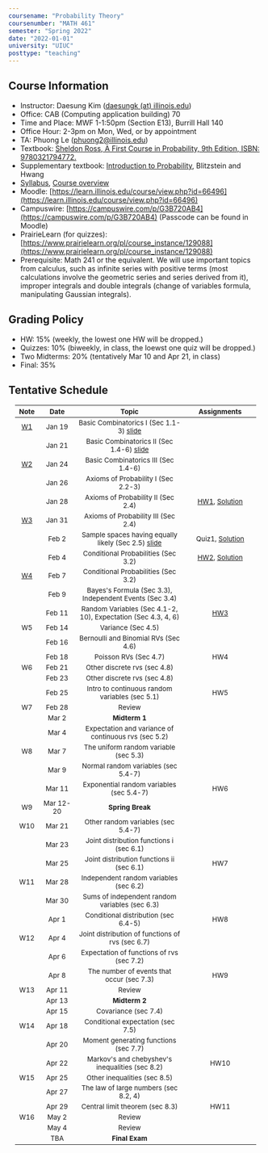 ```yaml
---
coursename: "Probability Theory"
coursenumber: "MATH 461"
semester: "Spring 2022"
date: "2022-01-01"
university: "UIUC"
posttype: "teaching"
---
```


## Course Information 
- Instructor: Daesung Kim ([daesungk (at) illinois.edu](mailto:daesungk@illinois.edu))
- Office: CAB (Computing application building) 70
- Time and Place: MWF 1-1:50pm (Section E13), Burrill Hall 140
- Office Hour: 2-3pm on Mon, Wed, or by appointment
- TA: Phuong Le (phuong2@illinois.edu)
- Textbook: [Sheldon Ross, A First Course in Probability, 9th Edition, ISBN: 9780321794772.](https://www.amazon.com/First-Course-Probability-9th/dp/032179477X)
- Supplementary textbook: [Introduction to Probability](http://probabilitybook.net), Blitzstein and Hwang
- [Syllabus](syllabus.pdf), [Course overview](overview.pdf) 
- Moodle: [https://learn.illinois.edu/course/view.php?id=66496](https://learn.illinois.edu/course/view.php?id=66496)
- Campuswire: [https://campuswire.com/p/G3B720AB4](https://campuswire.com/p/G3B720AB4) (Passcode can be found in Moodle)
- PrairieLearn (for quizzes): [https://www.prairielearn.org/pl/course_instance/129088](https://www.prairielearn.org/pl/course_instance/129088)
- Prerequisite: Math 241 or the equivalent. We will use important topics from calculus, such as infinite series with positive terms (most calculations involve the geometric series and series derived from it), improper integrals and double integrals (change of variables formula, manipulating Gaussian integrals).

## Grading Policy
- HW: 15% (weekly, the lowest one HW will be dropped.)
- Quizzes: 10% (biweekly, in class, the loewst one quiz will be dropped.)
- Two Midterms: 20% (tentatively Mar 10 and Apr 21, in class)
- Final: 35%

## Tentative Schedule 
| Note         | Date      | Topic                                                           | Assignments                             |
| ---          | ---       | ---                                                             | ---                                     |
| [W1](w1.pdf) | Jan 19    | Basic Combinatorics I (Sec 1.1-3) [slide](lec1.pdf)             |                                         |
|              | Jan 21    | Basic Combinatorics II (Sec 1.4-6) [slide](lec2.pdf)            |                                         |
| [W2](w2.pdf) | Jan 24    | Basic Combinatorics III (Sec 1.4-6)                             |                                         |
|              | Jan 26    | Axioms of Probability I (Sec 2.2-3)                             |                                         |
|              | Jan 28    | Axioms of Probability II (Sec 2.4)                              | [HW1](hw1.pdf), [Solution](hw1-sol.pdf) |
| [W3](w3.pdf) | Jan 31    | Axioms of Probability III (Sec 2.4)                             |                                         |
|              | Feb 2     | Sample spaces having equally likely (Sec 2.5) [slide](lec5.pdf) | Quiz1, [Solution](quiz1-sol.pdf)        |
|              | Feb 4     | Conditional Probabilities (Sec 3.2)                             | [HW2](hw2.pdf), [Solution](hw2-sol.pdf) |
| [W4](w4.pdf) | Feb 7     | Conditional Probabilities (Sec 3.2)                             |                                         |
|              | Feb 9     | Bayes's Formula (Sec 3.3), Independent Events (Sec 3.4)         |                                         |
|              | Feb 11    | Random Variables (Sec 4.1-2, 10), Expectation (Sec 4.3, 4, 6)   | [HW3](hw3.pdf)                          |
| W5           | Feb 14    | Variance (Sec 4.5)                                              |                                         |
|              | Feb 16    | Bernoulli and Binomial RVs (Sec 4.6)                            |                                         |
|              | Feb 18    | Poisson RVs (Sec 4.7)                                           | HW4                                     |
| W6           | Feb 21    | Other discrete rvs (sec 4.8)                                    |                                         |
|              | Feb 23    | Other discrete rvs (sec 4.8)                                    |                                         |
|              | Feb 25    | Intro to continuous random variables (sec 5.1)                  | HW5                                     |
| W7           | Feb 28    | Review                                                          |                                         |
|              | Mar 2     | **Midterm 1**                                                   |                                         |
|              | Mar 4     | Expectation and variance of continuous rvs (sec 5.2)            |                                         |
| W8           | Mar 7     | The uniform random variable (sec 5.3)                           |                                         |
|              | Mar 9     | Normal random variables (sec 5.4-7)                             |                                         |
|              | Mar 11    | Exponential random variables (sec 5.4-7)                        | HW6                                     |
| W9           | Mar 12-20 | **Spring Break**                                                |                                         |
| W10          | Mar 21    | Other random variables (sec 5.4-7)                              |                                         |
|              | Mar 23    | Joint distribution functions i (sec 6.1)                        |                                         |
|              | Mar 25    | Joint distribution functions ii (sec 6.1)                       | HW7                                     |
| W11          | Mar 28    | Independent random variables (sec 6.2)                          |                                         |
|              | Mar 30    | Sums of independent random variables (sec 6.3)                  |                                         |
|              | Apr 1     | Conditional distribution (sec 6.4-5)                            | HW8                                     |
| W12          | Apr 4     | Joint distribution of functions of rvs (sec 6.7)                |                                         |
|              | Apr 6     | Expectation of functions of rvs (sec 7.2)                       |                                         |
|              | Apr 8     | The number of events that occur (sec 7.3)                       | HW9                                     |
| W13          | Apr 11    | Review                                                          |                                         |
|              | Apr 13    | **Midterm 2**                                                   |                                         |
|              | Apr 15    | Covariance (sec 7.4)                                            |                                         |
| W14          | Apr 18    | Conditional expectation (sec 7.5)                               |                                         |
|              | Apr 20    | Moment generating functions (sec 7.7)                           |                                         |
|              | Apr 22    | Markov's and chebyshev's inequalities (sec 8.2)                 | HW10                                    |
| W15          | Apr 25    | Other inequalities (sec 8.5)                                    |                                         |
|              | Apr 27    | The law of large numbers (sec 8.2, 4)                           |                                         |
|              | Apr 29    | Central limit theorem (sec 8.3)                                 | HW11                                    |
| W16          | May 2     | Review                                                          |                                         |
|              | May 4     | Review                                                          |                                         |
|              | TBA       | **Final Exam**                                                  |                                         |


<style>
table {
    width: 95%;
    margin: 0px auto;
    font-size: 95%;
    text-align: center;
}
table td:first-of-type {
    text-align: center;
}
table td:nth-of-type(2) {
    text-align: center;
}
table td:nth-of-type(4) {
    text-align: center;
}
table th:first-of-type {
    width: 10%;
    text-align: center;
}
table th:nth-of-type(2) {
    width: 15%;
    text-align: center;
}
table th:nth-of-type(3) {
    width: 45%;
    text-align: center;
}
table th:nth-of-type(4) {
    width: 30%;
    text-align: center;
}
</style>
